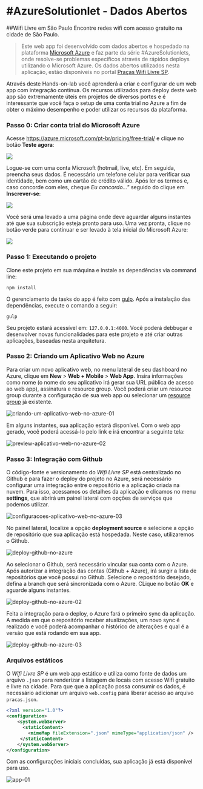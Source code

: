 # #AzureSolutionlet - Dados Abertos

##Wifi Livre em São Paulo
Encontre redes wifi com acesso gratuito na cidade de São Paulo.

> Este web app foi desenvolvido com dados abertos e hospedado na plataforma [Microsoft Azure](https://azure.microsoft.com/pt-br/) e faz parte da série #AzureSolutionlets, onde resolve-se problemas específicos através de rápidos deploys utilizando o Microsoft Azure. Os dados abertos utilizados nesta aplicação, estão disponíveis no portal [Praças Wifi Livre SP](http://wifilivre.sp.gov.br/). 

Através deste Hands-on-lab você aprenderá a criar e configurar de um web app com integração contínua. Os recursos utilizados para deploy deste web app são extremamente úteis em projetos de diversos portes e é interessante que você faça o setup de uma conta trial no Azure a fim de obter o máximo desempenho e poder utilizar os recursos da plataforma.

### Passo 0: Criar conta trial do Microsoft Azure
Acesse https://azure.microsoft.com/pt-br/pricing/free-trial/ e clique no botão **Teste agora**:

![](https://raw.githubusercontent.com/allantargino/AzureSolutionlets/master/01-Prevendo-valores-no-Excel/images/p0-img01.png)

Logue-se com uma conta Microsoft (hotmail, live, etc). Em seguida, preencha seus dados. É necessário um telefone celular para verificar sua identidade, bem como um cartão de crédito válido. Após ler os termos e, caso concorde com eles, cheque *Eu concordo..."* seguido do clique em **Inscrever-se**:

![](https://raw.githubusercontent.com/allantargino/AzureSolutionlets/master/01-Prevendo-valores-no-Excel/images/p0-img02.png)

Você será uma levado a uma página onde deve aguardar alguns instantes até que sua subscrição esteja pronto para uso. Uma vez pronta, clique no botão verde para continuar e ser levado à tela inicial do Microsoft Azure:

![](https://raw.githubusercontent.com/allantargino/AzureSolutionlets/master/01-Prevendo-valores-no-Excel/images/p0-img03.png)

### Passo 1: Executando o projeto
Clone este projeto em sua máquina e instale as dependências via command line:
```
npm install
```
O gerenciamento de tasks do app é feito com [gulp](http://gulpjs.com/). Após a instalação das dependências, execute o comando a seguir:
```
gulp
```
Seu projeto estará acessível em: `127.0.0.1:4000`. Você poderá debbugar e desenvolver novas funcionalidades para este projeto e até criar outras aplicações, baseadas nesta arquitetura.

### Passo 2: Criando um Aplicativo Web no Azure
Para criar um novo aplicativo web, no menu lateral de seu dashboard no Azure, clique em **New** > **Web + Mobile** > **Web App**. Insira informações como nome (o nome do seu aplicativo irá gerar sua URL pública de acesso ao web app), assinatura e resource group. Você poderá criar um resource group durante a configuração de sua web app ou selecionar um [resource group](https://azure.microsoft.com/pt-br/documentation/articles/resource-group-portal/) já existente.

![criando-um-aplicativo-web-no-azure-01](https://cloud.githubusercontent.com/assets/2198735/14955729/606ded68-1052-11e6-9ad4-21a9ea3c8c95.PNG)

Em alguns instantes, sua aplicação estará disponível. Com o web app gerado, você poderá acessá-lo pelo link e irá encontrar a seguinte tela:

![preview-aplicativo-web-no-azure-02](https://cloud.githubusercontent.com/assets/2198735/14955866/306d2a24-1053-11e6-86c8-36ee49fe5e67.PNG)

### Passo 3: Integração com Github
O código-fonte e versionamento do *Wifi Livre SP* está centralizado no Github e para fazer o deploy do projeto no Azure, será necessário configurar uma integração entre o repositório e a aplicação criada na nuvem. Para isso, acessamos os detalhes da aplicação e clicamos no menu **settings**, que abrirá um painel lateral com opções de serviços que podemos utilizar.

![configuracoes-aplicativo-web-no-azure-03](https://cloud.githubusercontent.com/assets/2198735/14960521/6c1c439e-106b-11e6-9c0a-0132f99b02e4.PNG)

No painel lateral, localize a opção **deployment source** e selecione a opção de repositório que sua aplicação está hospedada. Neste caso, utilizaremos o Github.

![deploy-github-no-azure](https://cloud.githubusercontent.com/assets/2198735/14960801/cfee3eee-106c-11e6-892d-b6eee4d3db89.PNG)

Ao selecionar o Github, será necessário vincular sua conta com o Azure. Após autorizar a integração das contas (Github + Azure), irá surgir a lista de repositórios que você possui no Github. Selecione o repositório desejado, defina a branch que será sincronizada com o Azure. CLique no botão **OK** e aguarde alguns instantes.

![deploy-github-no-azure-02](https://cloud.githubusercontent.com/assets/2198735/14961191/ce68ef4a-106e-11e6-868e-2d0a58a6a8e9.PNG)

Feita a integração para o deploy, o Azure fará o primeiro sync da aplicação. A medida em que o repositório receber atualizações, um novo sync é realizado e você poderá acompanhar o histórico de alterações e qual é a versão que está rodando em sua app.

![deploy-github-no-azure-03](https://cloud.githubusercontent.com/assets/2198735/14961009/f4507044-106d-11e6-8215-a04e2b89c246.PNG)

### Arquivos estáticos
O *Wifi Livre SP* é um web app estático e utiliza como fonte de dados um arquivo `.json` para renderizar a listagem de locais com acesso Wifi gratuito e livre na cidade. Para que que a aplicação possa consumir os dados, é necessário adicionar um arquivo `web.config` para liberar acesso ao arquivo `pracas.json`.

```xml
<?xml version="1.0"?>
<configuration>
    <system.webServer>
      <staticContent>
        <mimeMap fileExtension=".json" mimeType="application/json" />
     </staticContent>
    </system.webServer>
</configuration>
```

Com as configurações iniciais concluídas, sua aplicação já está disponível para uso.

![app-01](https://cloud.githubusercontent.com/assets/2198735/14961802/09d2943e-1072-11e6-9c1c-9f8215e858c2.PNG)
